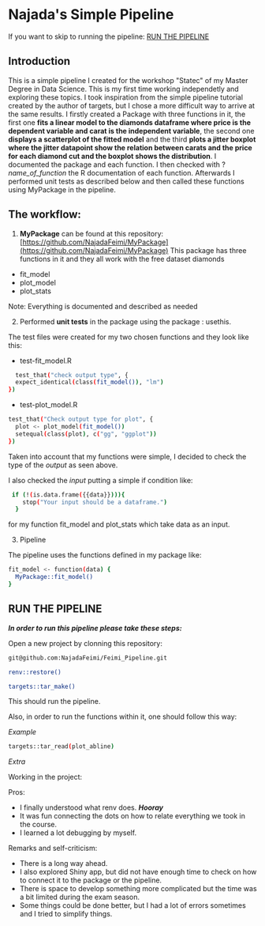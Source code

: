 # Najada's Simple Pipeline

If you want to skip to running the pipeline: [RUN THE PIPELINE](#RUN-THE-PIPELINE)
## Introduction

This is a simple pipeline I created for the workshop "Statec" of my Master Degree in Data Science. This is my first time working independetly and exploring these topics. I took inspiration from the simple pipeline tutorial created by the author of targets, but I chose a more difficult way to arrive at the same results. I firstly created a Package with three functions in it, the first one **fits a linear model to the diamonds dataframe where price is the dependent variable and carat is the independent variable**, the second one **displays a scatterplot of the fitted model** and the third **plots a jitter boxplot where the jitter datapoint show the relation between carats and the price for each diamond cut and the boxplot shows the distribution**.
I documented the package and each function. I then checked with ?*name_of_function* the R documentation of each function. Afterwards I performed unit tests as described below and then called these functions using MyPackage in the pipeline.

## The workflow:

1. **MyPackage** can be found at this repository: [https://github.com/NajadaFeimi/MyPackage](https://github.com/NajadaFeimi/MyPackage)
This package has three functions in it and they all work with the free dataset diamonds
* fit_model 
* plot_model 
* plot_stats 

Note: Everything is documented and described as needed

2. Performed **unit tests** in the package using the package : usethis.

The test files were created for my two chosen functions and they look like this:

* test-fit_model.R
```sh
  test_that("check output type", {
  expect_identical(class(fit_model()), "lm")
})

  ```
* test-plot_model.R
```sh
test_that("Check output type for plot", {
  plot <- plot_model(fit_model())
  setequal(class(plot), c("gg", "ggplot"))
})
```
Taken into account that my functions were simple, I decided to check the type of the *output* as seen above. 

I also checked the *input* putting a simple if condition like:
```sh
 if (!(is.data.frame({{data}}))){
    stop("Your input should be a dataframe.")
  }
```
for my function fit_model and plot_stats which take data as an input. 

3. Pipeline

The pipeline uses the functions defined in my package like: 

```sh
fit_model <- function(data) {
  MyPackage::fit_model()
}
```

## RUN THE PIPELINE

***In order to run this pipeline please take these steps:***

Open a new project by clonning this repository: 

```sh
git@github.com:NajadaFeimi/Feimi_Pipeline.git
```
```sh
renv::restore()
```

```sh
targets::tar_make()
```

This should run the pipeline.

Also, in order to run the functions within it, one should follow this way: 

*Example*

```sh
targets::tar_read(plot_abline)
```
*Extra*

Working in the project: 

Pros: 
* I finally understood what renv does. ***Hooray***
* It was fun connecting the dots on how to relate everything we took in the course.
* I learned a lot debugging by myself.

Remarks and self-criticism: 
* There is a long way ahead.
* I also explored Shiny app, but did not have enough time to check on how to connect it to the package or the pipeline.
* There is space to develop something more complicated but the time was a bit limited during the exam season.
* Some things could be done better, but I had a lot of errors sometimes and I tried to simplify things.
